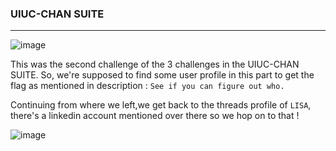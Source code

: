 ### UIUC-CHAN SUITE

---

![image](https://github.com/ckc9759/CTF_writeups/assets/95117634/0fee7494-3a1e-483c-a69e-7b10e8b89d67)

This was the second challenge of the 3 challenges in the UIUC-CHAN SUITE. So, we're supposed to find some user profile in this part to get the flag as mentioned in description : `See if you can figure out who.` 

Continuing from where we left,we get back to the threads profile of `LISA`, there's a linkedin account mentioned over there so we hop on to that !

![image](https://github.com/ckc9759/CTF_writeups/assets/95117634/3fec0d69-1d41-4db9-93d7-3545c2e7efe6)



